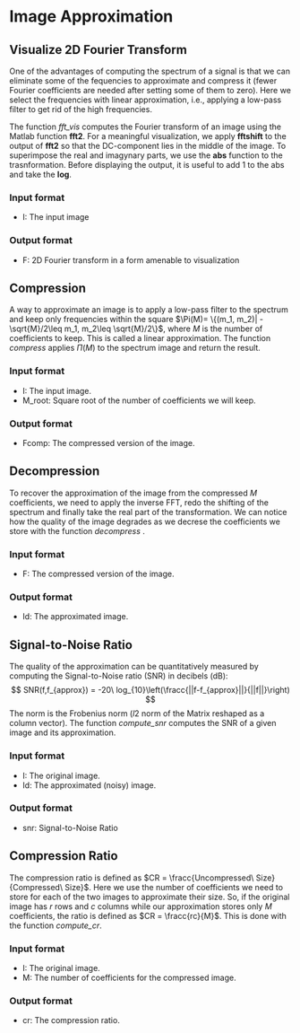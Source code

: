 # Image Approximation

## Visualize 2D Fourier Transform
One of the advantages of computing the spectrum of a signal is that we can eliminate some of the fequencies to approximate and compress it (fewer Fourier coefficients are needed after setting some of them to zero). Here we select the frequencies with linear approximation, i.e., applying a low-pass filter to get rid of the high frequencies.<br />

The function *fft_vis* computes the Fourier transform of an image using the Matlab function **fft2**. For a meaningful visualization, we apply **fftshift** to the output of **fft2** so that the DC-component lies in the middle of the image. To superimpose the real and imagynary parts, we use the **abs** function to the trasnformation. Before displaying the output, it is useful to add 1 to the abs and take the **log**.

### Input format
- I: The input image

### Output format
- F: 2D Fourier transform in a form amenable to visualization


## Compression
A way to approximate an image is to apply a low-pass filter to the spectrum and keep only frequencies within the square $\Pi(M)= \{(m_1, m_2)| -\sqrt{M}/2\leq m_1, m_2\leq \sqrt{M}/2\}$, where $M$ is the number of coefficients to keep. This is called a linear approximation. The function *compress* applies $\Pi(M)$ to the spectrum image and return the result.

### Input format
- I: The input image.
- M_root: Square root of the number of coefficients we will keep.

### Output format
- Fcomp: The compressed version of the image.


## Decompression
To recover the approximation of the image from the compressed $M$ coefficients, we need to apply the inverse FFT, redo the shifting of the spectrum and finally take the real part of the transformation. We can notice how the quality of the image degrades as we decrese the coefficients we store with the function *decompress* .

### Input format
- F: The compressed version of the image.

### Output format
- Id: The approximated image.


## Signal-to-Noise Ratio
The quality of the approximation can be quantitatively measured by computing the Signal-to-Noise ratio (SNR) in decibels (dB):
$$
SNR(f,f_{approx}) = -20\ log_{10}\left(\fracc{||f-f_{approx}||}{||f||}\right)
$$
The norm is the Frobenius norm ($l2$ norm of the Matrix reshaped as a column vector). The function *compute_snr* computes the SNR of a given image and its approximation.

### Input format
- I: The original image.
- Id: The approximated (noisy) image.

### Output format
- snr: Signal-to-Noise Ratio


## Compression Ratio
The compression ratio is defined as $CR = \fracc{Uncompressed\ Size}{Compressed\ Size}$. Here we use the number of coefficients we need to store for each of the two images to approximate their size. So, if the original image has $r$ rows and $c$ columns while our approximation stores only $M$ coefficients, the ratio is defined as $CR = \fracc{rc}{M}$. This is done with the function *compute_cr*.

### Input format
- I: The original image.
- M: The number of coefficients for the compressed image.

### Output format
- cr: The compression ratio.
